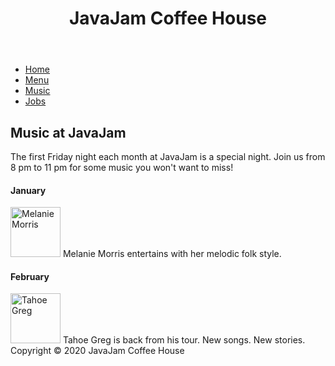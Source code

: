 <!DOCTYPE html>
<html lang="en">
<head>
<title>JavaJam Coffee House Music</title>
<meta charset="utf-8">
<meta name="viewport" content="width=device-width, initial-scale=1">
<meta name="description" content="Welcome to Javajam, join us for our special coffee and music choices, we work to build a strong relationship with our customers.">
<link rel="stylesheet" href="javajam.css">
</head>
<body>
<div id="wrapper">
<header>
<h1>JavaJam Coffee House</h1>
</header>
<nav>
<ul>	
<li><a href="index.html">Home</a></li> 
<li><a href="menu.html">Menu</a></li> 
<li><a href="music.html">Music</a></li> 
<li><a href="jobs.html">Jobs</a></li>
</ul>
</nav>
<main>
<div id = "heroguitar.jpg">

</div>
<h2>Music at JavaJam</h2>
<p>The first Friday night each month at JavaJam is a special night. Join us from 8 pm to 11 pm for some music you won&#39;t want to miss!</p>
<h4>January</h4>
<div class="details">
<a href="melanie.jpg"><img src="melaniethumb.jpg" alt="Melanie Morris" width="80" height="80"></a>
Melanie Morris entertains with her melodic folk style.
</div>
<h4>February</h4>
<div class="details">
<a href="greg.jpg"><img src="gregthumb.jpg" alt="Tahoe Greg" width="80" height="80"></a>
Tahoe Greg is back from his tour. New songs. New stories.
</div>
</main>
<footer>
Copyright &copy; 2020 JavaJam Coffee House<br>
</footer>
</div>
</body>
</html>
